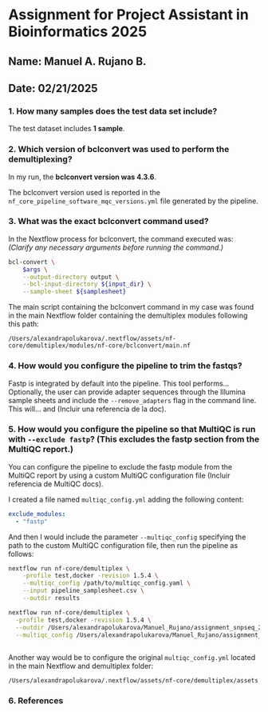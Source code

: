# **Assignment for Project Assistant in Bioinformatics 2025**
## Name: Manuel A. Rujano B.
## Date: 02/21/2025

### 1. How many samples does the test data set include?
The test dataset includes **1 sample**.

### 2. Which version of bclconvert was used to perform the demultiplexing?
 
In my run, the **bclconvert version was 4.3.6**.

The bclconvert version used is reported in the `nf_core_pipeline_software_mqc_versions.yml` file generated by the pipeline. 

### 3. What was the exact bclconvert command used?

In the Nextflow process for bclconvert, the command executed was:  
*(Clarify any necessary arguments before running the command.)*

```bash
bcl-convert \
    $args \
    --output-directory output \
    --bcl-input-directory ${input_dir} \
    --sample-sheet ${samplesheet}
```

The main script containing the bclconvert command in my case was found in the main Nextflow folder containing the demultiplex modules following this path:

`/Users/alexandrapolukarova/.nextflow/assets/nf-core/demultiplex/modules/nf-core/bclconvert/main.nf`

### 4. How would you configure the pipeline to trim the fastqs?  
Fastp is integrated by default into the pipeline. This tool performs... Optionally, the user can provide adapter sequences through the Illumina sample sheets and include the `--remove_adapters` flag in the command line. This will... and  (Incluir una referencia de la doc).  

### 5. How would you configure the pipeline so that MultiQC is run with `--exclude fastp`? (This excludes the fastp section from the MultiQC report.) 

You can configure the pipeline to exclude the fastp module from the MultiQC report by using a custom MultiQC configuration file (Incluir referencia de MultiQC docs).  

I created a file named `multiqc_config.yml` adding the following content:  

```yaml
exclude_modules:
  - "fastp"
```

And then I would include the parameter `--multiqc_config` specifying the path to the custom MultiQC configuration file, then run the pipeline as follows:

```bash
nextflow run nf-core/demultiplex \
    -profile test,docker -revision 1.5.4 \
    --multiqc_config /path/to/multiqc_config.yaml \
    --input pipeline_samplesheet.csv \
    --outdir results

nextflow run nf-core/demultiplex \
  -profile test,docker -revision 1.5.4 \
  --outdir /Users/alexandrapolukarova/Manuel_Rujano/assignment_snpseq_2025/results_custom_multiqc \
  --multiqc_config /Users/alexandrapolukarova/Manuel_Rujano/assignment_snpseq_2025/multiqc_custom.yml
  
```
Another way would be to configure the original `multiqc_config.yml` located in the main Nextflow and demultiplex folder:

`/Users/alexandrapolukarova/.nextflow/assets/nf-core/demultiplex/assets`

### 6. References
